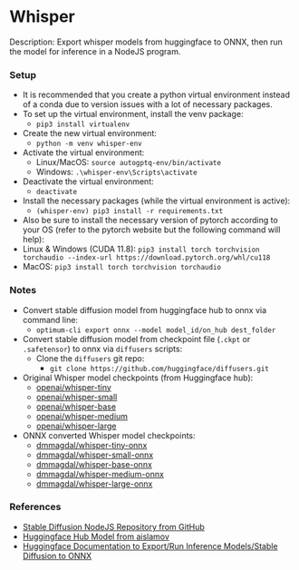 # Whisper

Description: Export whisper models from huggingface to ONNX, then run the model for inference in a NodeJS program.


### Setup

 - It is recommended that you create a python virtual environment instead of a conda due to version issues with a lot of necessary packages.
 - To set up the virtual environment, install the venv package:
	 - `pip3 install virtualenv`
 - Create the new virtual environment:
	 - `python -m venv whisper-env`
 - Activate the virtual environment:
	 - Linux/MacOS: `source autogptq-env/bin/activate`
	 - Windows: `.\whisper-env\Scripts\activate`
 - Deactivate the virtual environment:
	 - `deactivate`
 - Install the necessary packages (while the virtual environment is active):
	 - `(whisper-env) pip3 install -r requirements.txt`
 - Also be sure to install the necessary version of pytorch according to your OS (refer to the pytorch website but the following command will help):
 - Linux & Windows (CUDA 11.8): `pip3 install torch torchvision torchaudio --index-url https://download.pytorch.org/whl/cu118`
 - MacOS: `pip3 install torch torchvision torchaudio`


### Notes

 - Convert stable diffusion model from huggingface hub to onnx via command line:
	 - `optimum-cli export onnx --model model_id/on_hub dest_folder`
 - Convert stable diffusion model from checkpoint file (`.ckpt` or `.safetensor`) to onnx via `diffusers` scripts:
	 - Clone the `diffusers` git repo:
		 - `git clone https://github.com/huggingface/diffusers.git`
 - Original Whisper model checkpoints (from Huggingface hub):
     - [openai/whisper-tiny](https://huggingface.co/openai/whisper-tiny)
     - [openai/whisper-small](https://huggingface.co/openai/whisper-small)
     - [openai/whisper-base](https://huggingface.co/openai/whisper-base)
     - [openai/whisper-medium](https://huggingface.co/openai/whisper-medium)
     - [openai/whisper-large](https://huggingface.co/openai/whisper-large)
 - ONNX converted Whisper model checkpoints:
     - [dmmagdal/whisper-tiny-onnx](https://huggingface.co/dmmagdal/whisper-tiny-onnx)
     - [dmmagdal/whisper-small-onnx](https://huggingface.co/dmmagdal/whisper-small-onnx)
     - [dmmagdal/whisper-base-onnx](https://huggingface.co/dmmagdal/whisper-base-onnx)
     - [dmmagdal/whisper-medium-onnx](https://huggingface.co/dmmagdal/whisper-medium-onnx)
     - [dmmagdal/whisper-large-onnx](https://huggingface.co/dmmagdal/whisper-large-onnx)


### References

 - [Stable Diffusion NodeJS Repository from GitHub](https://github.com/dakenf/stable-diffusion-nodejs)
 - [Huggingface Hub Model from aislamov](https://huggingface.co/aislamov/stable-diffusion-2-1-base-onnx)
 - [Huggingface Documentation to Export/Run Inference Models/Stable Diffusion to ONNX](https://huggingface.co/docs/diffusers/optimization/onnx)
